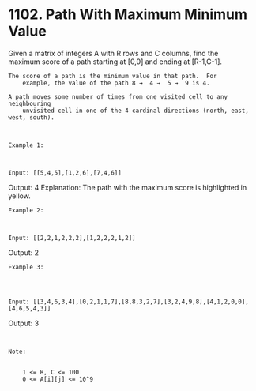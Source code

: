 # 1102. Path With Maximum Minimum Value

Given a matrix of integers A with R rows
        and C columns, find the maximum score of
        a path starting at [0,0] and ending at [R-1,C-1].

    The score of a path is the minimum value in that path.  For
        example, the value of the path 8 →  4 →  5 →  9 is 4.

    A path moves some number of times from one visited cell to any neighbouring
        unvisited cell in one of the 4 cardinal directions (north, east, west, south).

     

    Example 1:

    

    Input: [[5,4,5],[1,2,6],[7,4,6]]
Output: 4
Explanation: 
The path with the maximum score is highlighted in yellow.

    Example 2:

    

    Input: [[2,2,1,2,2,2],[1,2,2,2,1,2]]
Output: 2

    Example 3:

    
    

    Input: [[3,4,6,3,4],[0,2,1,1,7],[8,8,3,2,7],[3,2,4,9,8],[4,1,2,0,0],[4,6,5,4,3]]
Output: 3

     

    Note:

    
        1 <= R, C <= 100
        0 <= A[i][j] <= 10^9